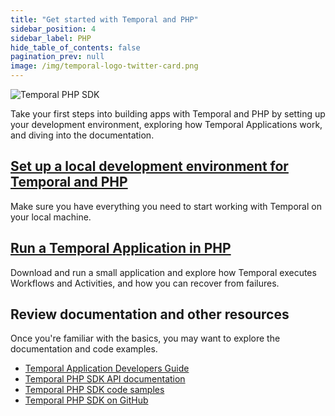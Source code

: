 ```yaml
---
title: "Get started with Temporal and PHP"
sidebar_position: 4
sidebar_label: PHP
hide_table_of_contents: false
pagination_prev: null
image: /img/temporal-logo-twitter-card.png
---
```


<img className="banner" src="/img/sdk_banners/banner_php.png" alt="Temporal PHP SDK" />

Take your first steps into building apps with Temporal and PHP by setting up your development environment, exploring how Temporal Applications work, and diving into the documentation.

## [Set up a local development environment for Temporal and PHP](dev_environment/index.md)

Make sure you have everything you need to start working with Temporal on your local machine.

## [Run a Temporal Application in PHP](hello_world_in_php/index.md)

Download and run a small application and explore how Temporal executes Workflows and Activities, and how you can recover from failures.

## Review documentation and other resources

Once you're familiar with the basics, you may want to explore the documentation and code examples.

* [Temporal Application Developers Guide](https://docs.temporal.io/dev-guide/php)
* [Temporal PHP SDK API documentation](https://php.temporal.io/)
* [Temporal PHP SDK code samples](https://github.com/temporalio/samples-php)
* [Temporal PHP SDK on GitHub](https://github.com/temporalio/sdk-php)
